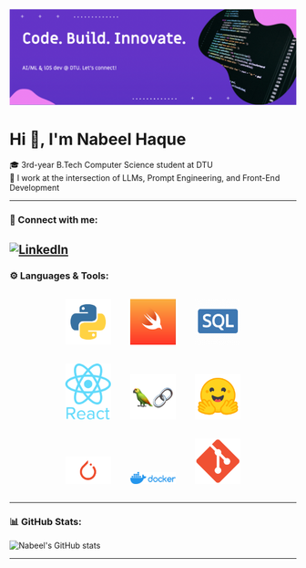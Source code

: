 
![Banner](./assets/banner.png)

# Hi 👋, I'm Nabeel Haque

🎓 3rd-year B.Tech Computer Science student at DTU  
🧠 I work at the intersection of LLMs, Prompt Engineering, and Front-End Development  

---
### 🔗 Connect with me:
[![LinkedIn](https://img.shields.io/badge/LinkedIn-blue?style=flat&logo=linkedin)](https://www.linkedin.com/in/tmnabeel)
---


### ⚙️ Languages & Tools:

<p align="center">
  <img src="./assets/python.png" alt="Python" width="80" style="margin: 15px;">
  <img src="./assets/swift.png" alt="Swift" width="80" style="margin: 15px;">
  <img src="./assets/sql.webp" alt="SQL" width="80" style="margin: 15px;">
  <br>
  <img src="./assets/react.png" alt="React" width="80" style="margin: 15px;">
  <img src="./assets/langchain.png" alt="LangChain" width="80" style="margin: 15px;">
  <img src="./assets/huggingface.png" alt="Hugging Face" width="80" style="margin: 15px;">
  <br>
  <img src="./assets/pytorch.png" alt="PyTorch" width="80" style="margin: 15px;">
  <img src="./assets/docker.png" alt="Docker" width="80" style="margin: 15px;">
  <img src="./assets/git.svg.png" alt="Git" width="80" style="margin: 15px;">
</p>


---

### 📊 GitHub Stats:
![Nabeel's GitHub stats](https://github-readme-stats.vercel.app/api?username=tmnabeel30&show_icons=true&theme=tokyonight&hide_title=true)

---

